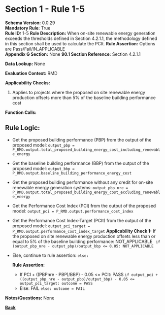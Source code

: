 # Section 1 - Rule 1-5
**Schema Version:** 0.0.29  
**Mandatory Rule:** True  
**Rule ID:** 1-5
**Rule Description:** When on-site renewable energy generation exceeds the thresholds defined in Section 4.2.1.1, the methodology defined in this section shall be used to calculate the PCIt.
**Rule Assertion:** Options are Pass/Fail/IN_APPLICABLE     
**Appendix G Section:** None
**90.1 Section Reference:** Section 4.2.1.1  

**Data Lookup:** None 

**Evaluation Context:** RMD

**Applicability Checks:** 
1. Applies to projects where the proposed on site renewable energy production offsets more than 5% of the baseline building performance cost

**Function Calls:**


## Rule Logic:
- Get the proposed building performance (PBP) from the output of the proposed model: `output_pbp = P_RMD.output.total_proposed_building_energy_cost_including_renewable_energy`
- Get the baseline building performance (BBP) from the output of the proposed model: `output_bbp = P_RMD.output.baseline_building_performance_energy_cost`
- Get the proposed building performance without any credit for on-site renewable energy generation systems: `output_pbp_nre = P_RMD.output.total_proposed_building_energy_cost_excluding_renewable_energy`
- Get the Performance Cost Index (PCI) from the output of the proposed model: `output_pci = P_RMD.output.performance_cost_index`
- Get the Performance Cost Index-Target (PCIt) from the output of the proposed model: `output_pci_target = P_RMD.output.performance_cost_index_target`
**Applicability Check 1:** If the proposed on site renewable energy production offsets less than or equal to 5% of the baseline building performance: NOT_APPLICABLE ` if (output_pbp_nre - output_pbp)/output_bbp <= 0.05: NOT_APPLICABLE`
- Else, continue to rule assertion: `else:`

  **Rule Assertion:** 
  - If PCI + ((PBPnre - PBP)/BBP) - 0.05 <= PCIt: PASS `if output_pci + ((output_pbp_nre - output_pbp)/output_bbp) - 0.05 <= output_pci_target: outcome = PASS`
  - Else: FAIL `else: outcome = FAIL`


**Notes/Questions:** None


**[Back](../_toc.md)**